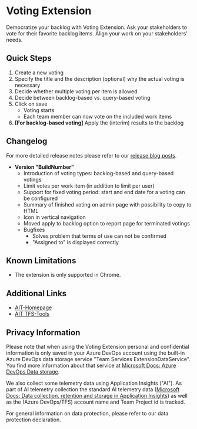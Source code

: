# Voting Extension

Democratize your backlog with Voting Extension. Ask your stakeholders to vote for their favorite backlog items. Align your work on your stakeholders' needs.

## Quick Steps

1. Create a new voting
2. Specify the title and the description (optional) why the actual voting is necessary
3. Decide whether multiple voting per item is allowed
4. Decide between backlog-based vs. query-based voting
5. Click on save
    - Voting starts
    - Each team member can now vote on the included work items
6. **[For backlog-based voting]** Apply the (interim) results to the backlog

## Changelog

For more detailed release notes please refer to our [release blog posts](https://www.aitgmbh.de/blog/).

- **Version "__BuildNumber__"**
  - Introduction of voting types: backlog-based and query-based votings
  - Limit votes per work item (in addition to limit per user)
  - Support for fixed voting period: start and end date for a voting can be configured
  - Summary of finished voting on admin page with possibility to copy to HTML
  - Icon in vertical navigation
  - Moved apply to backlog option to report page for terminated votings
  - Bugfixes
    - Solves problem that terms of use can not be confirmed
    - "Assigned to" is displayed correctly

## Known Limitations

- The extension is only supported in Chrome.

## Additional Links

- [AIT-Homepage](http://www.aitgmbh.de/)
- [AIT TFS-Tools](https://www.aitgmbh.de/downloads/?term=20&orderby=date&order=desc)

## Privacy Information

Please note that when using the Voting Extension personal and confidential information is only saved in your Azure DevOps account using the built-in Azure DevOps data storage service "Team Services ExtensionDataService". You find more information about that service at [Microsoft Docs: Azure DevOps Data storage](https://docs.microsoft.com/en-us/vsts/extend/develop/data-storage?view=vsts).

We also collect some telemetry data using Application Insights ("AI"). As part of AI telemetry collection the standard AI telemetry data ([Microsoft Docs: Data collection, retention and storage in Application Insights](https://docs.microsoft.com/en-us/azure/application-insights/app-insights-data-retention-privacy))
as well as the (Azure DevOps/TFS) account name and Team Project id is tracked.

For general information on data protection, please refer to our data protection declaration.
